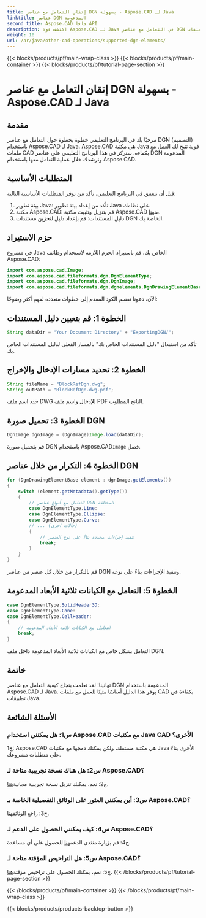 ```yaml
---
title: إتقان التعامل مع عناصر DGN بسهولة - Aspose.CAD لـ Java
linktitle: عناصر DGN المدعومة
second_title: Aspose.CAD جافا API
description: اكتشف قوة Aspose.CAD لـ Java في التعامل مع عناصر DGN دون عناء. يضمن دليلنا خطوة بخطوة التكامل السلس لمعالجة ملفات CAD.
weight: 10
url: /ar/java/other-cad-operations/supported-dgn-elements/
---
```


{{< blocks/products/pf/main-wrap-class >}}
{{< blocks/products/pf/main-container >}}
{{< blocks/products/pf/tutorial-page-section >}}

# إتقان التعامل مع عناصر DGN بسهولة - Aspose.CAD لـ Java

## مقدمة

مرحبًا بك في البرنامج التعليمي خطوة بخطوة حول التعامل مع عناصر DGN (التصميم) باستخدام Aspose.CAD لـ Java. Aspose.CAD هي مكتبة Java قوية تتيح لك العمل مع ملفات CAD بكفاءة. سنركز في هذا البرنامج التعليمي على عناصر DGN المدعومة ونرشدك خلال عملية التعامل معها باستخدام Aspose.CAD.

## المتطلبات الأساسية

قبل أن نتعمق في البرنامج التعليمي، تأكد من توفر المتطلبات الأساسية التالية:

1. بيئة تطوير Java: تأكد من إعداد بيئة تطوير Java على نظامك.
2.  مكتبة Aspose.CAD: قم بتنزيل وتثبيت مكتبة Aspose.CAD من[هنا](https://releases.aspose.com/cad/java/).
3. دليل المستندات: قم بإعداد دليل لتخزين مستندات DGN الخاصة بك.

## حزم الاستيراد

في مشروع Java الخاص بك، قم باستيراد الحزم اللازمة لاستخدام وظائف Aspose.CAD:

```java
import com.aspose.cad.Image;
import com.aspose.cad.fileformats.dgn.DgnElementType;
import com.aspose.cad.fileformats.dgn.DgnImage;
import com.aspose.cad.fileformats.dgn.dgnelements.DgnDrawingElementBase;
```

الآن، دعونا نقسم الكود المقدم إلى خطوات متعددة لفهم أكثر وضوحًا:

## الخطوة 1: قم بتعيين دليل المستندات

```java
String dataDir = "Your Document Directory" + "ExportingDGN/";
```

تأكد من استبدال "دليل المستندات الخاص بك" بالمسار الفعلي لدليل المستندات الخاص بك.

## الخطوة 2: تحديد مسارات الإدخال والإخراج

```java
String fileName = "BlockRefDgn.dwg";
String outPath = "BlockRefDgn.dwg.pdf";
```

حدد اسم ملف DWG للإدخال واسم ملف PDF الناتج المطلوب.

## الخطوة 3: تحميل صورة DGN

```java
DgnImage dgnImage = (DgnImage)Image.load(dataDir);
```

 قم بتحميل صورة DGN باستخدام Aspose.CAD`Image` فصل.

## الخطوة 4: التكرار من خلال عناصر DGN

```java
for (DgnDrawingElementBase element : dgnImage.getElements())
{
    switch (element.getMetadata().getType())
    {
        // التعامل مع أنواع عناصر DGN المختلفة
        case DgnElementType.Line:
        case DgnElementType.Ellipse:
        case DgnElementType.Curve:
        // ... (حالات اخرى)
        {
            // تنفيذ إجراءات محددة بناءً على نوع العنصر
            break;
        }
    }
}
```

قم بالتكرار من خلال كل عنصر من عناصر DGN وتنفيذ الإجراءات بناءً على نوعه.

## الخطوة 5: التعامل مع الكيانات ثلاثية الأبعاد المدعومة

```java
case DgnElementType.SolidHeader3D:
case DgnElementType.Cone:
case DgnElementType.CellHeader:
{
    // التعامل مع الكيانات ثلاثية الأبعاد المدعومة
    break;
}
```

التعامل بشكل خاص مع الكيانات ثلاثية الأبعاد المدعومة داخل ملف DGN.

## خاتمة

تهانينا! لقد تعلمت بنجاح كيفية التعامل مع عناصر DGN المدعومة باستخدام Aspose.CAD لـ Java. يوفر هذا الدليل أساسًا متينًا للعمل مع ملفات CAD بكفاءة في تطبيقات Java.

## الأسئلة الشائعة

### س1: هل يمكنني استخدام Aspose.CAD مع مكتبات Java CAD الأخرى؟

ج1: Aspose.CAD هي مكتبة مستقلة، ولكن يمكنك دمجها مع مكتبات Java الأخرى بناءً على متطلبات مشروعك.

### س2: هل هناك نسخة تجريبية متاحة لـ Aspose.CAD؟

 ج2: نعم، يمكنك تنزيل نسخة تجريبية مجانية[هنا](https://releases.aspose.com/).

### س3: أين يمكنني العثور على الوثائق التفصيلية الخاصة بـ Aspose.CAD؟

 ج3: راجع الوثائق[هنا](https://reference.aspose.com/cad/java/).

### س4: كيف يمكنني الحصول على الدعم لـ Aspose.CAD؟

 ج4: قم بزيارة منتدى الدعم[هنا](https://forum.aspose.com/c/cad/19) للحصول على أي مساعدة.

### س5: هل التراخيص المؤقتة متاحة لـ Aspose.CAD؟

 ج5: نعم، يمكنك الحصول على تراخيص مؤقتة[هنا](https://purchase.aspose.com/temporary-license/).
{{< /blocks/products/pf/tutorial-page-section >}}

{{< /blocks/products/pf/main-container >}}
{{< /blocks/products/pf/main-wrap-class >}}

{{< blocks/products/products-backtop-button >}}
